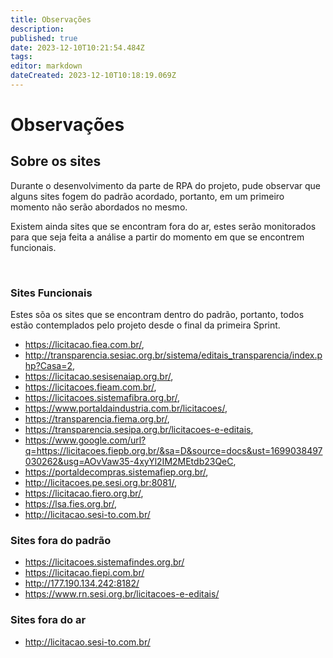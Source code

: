 ```yaml
---
title: Observações
description: 
published: true
date: 2023-12-10T10:21:54.484Z
tags: 
editor: markdown
dateCreated: 2023-12-10T10:18:19.069Z
---
```


# Observações
## Sobre os sites 
Durante o desenvolvimento da parte de RPA do projeto, pude observar que alguns sites fogem do padrão acordado, portanto, em um primeiro momento não serão abordados no mesmo.

Existem ainda sites que se encontram fora do ar, estes serão monitorados para que seja feita a análise a partir do momento em que se encontrem funcionais.

<br>

### Sites Funcionais

Estes sõa os sites que se encontram dentro do padrão, portanto, todos estão contemplados pelo projeto desde o final da primeira Sprint.

- https://licitacao.fiea.com.br/,
- http://transparencia.sesiac.org.br/sistema/editais_transparencia/index.php?Casa=2,
- https://licitacao.sesisenaiap.org.br/,
- https://licitacoes.fieam.com.br/,
- https://licitacoes.sistemafibra.org.br/,
- https://www.portaldaindustria.com.br/licitacoes/,
- https://transparencia.fiema.org.br/,
- https://transparencia.sesipa.org.br/licitacoes-e-editais,
- https://www.google.com/url?q=https://licitacoes.fiepb.org.br/&sa=D&source=docs&ust=1699038497030262&usg=AOvVaw35-4xyYl2IM2MEtdb23QeC,
- https://portaldecompras.sistemafiep.org.br/,
- http://licitacoes.pe.sesi.org.br:8081/,
- https://licitacao.fiero.org.br/,
- https://lsa.fies.org.br/,
- http://licitacao.sesi-to.com.br/

### Sites fora do padrão
- https://licitacoes.sistemafindes.org.br/
- https://licitacao.fiepi.com.br/
- http://177.190.134.242:8182/
- https://www.rn.sesi.org.br/licitacoes-e-editais/

### Sites fora do ar
- http://licitacao.sesi-to.com.br/ 


